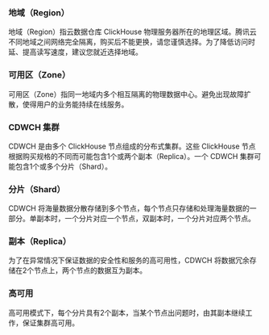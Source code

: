 ### 地域（Region）
地域（Region）指云数据仓库 ClickHouse 物理服务器所在的地理区域。腾讯云不同地域之间网络完全隔离，购买后不能更换，请您谨慎选择。为了降低访问时延、提高读写速度，建议您就近选择地域。

### 可用区（Zone）
可用区（Zone）指同一地域内多个相互隔离的物理数据中心。避免出现故障扩散，使得用户的业务能持续在线服务。

### CDWCH 集群
CDWCH 是由多个 ClickHouse 节点组成的分布式集群。这些 ClickHouse 节点根据购买规格的不同而可能包含1个或两个副本（Replica）。一个 CDWCH 集群可能包含1个或多个分片（Shard）。

### 分片（Shard）
CDWCH 将海量数据分散存储到多个节点，每个节点只存储和处理海量数据的一部分。单副本时，一个分片对应一个节点，双副本时，一个分片对应两个节点。

### 副本（Replica）
为了在异常情况下保证数据的安全性和服务的高可用性，CDWCH 将数据冗余存储在2个节点上，两个节点的数据互为副本。

### 高可用
高可用模式下，每个分片具有2个副本，当某个节点出问题时，由其副本继续工作，保证集群高可用。
